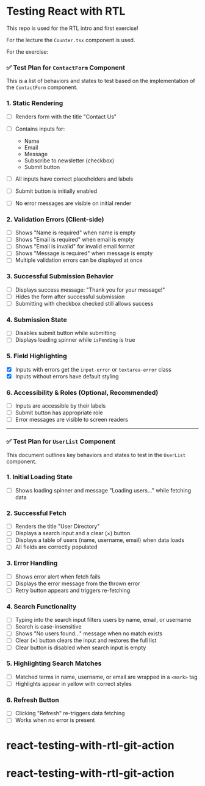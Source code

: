 # Testing React with RTL

This repo is used for the RTL intro and first exercise!

For the lecture the `Counter.tsx` component is used.

For the exercise:

### ✅ Test Plan for `ContactForm` Component

This is a list of behaviors and states to test based on the implementation of the `ContactForm` component.

### 1. Static Rendering

- [ ] Renders form with the title "Contact Us"
- [ ] Contains inputs for:

  - Name
  - Email
  - Message
  - Subscribe to newsletter (checkbox)
  - Submit button

- [ ] All inputs have correct placeholders and labels
- [ ] Submit button is initially enabled
- [ ] No error messages are visible on initial render

### 2. Validation Errors (Client-side)

- [ ] Shows "Name is required" when name is empty
- [ ] Shows "Email is required" when email is empty
- [ ] Shows "Email is invalid" for invalid email format
- [ ] Shows "Message is required" when message is empty
- [ ] Multiple validation errors can be displayed at once

### 3. Successful Submission Behavior

- [ ] Displays success message: "Thank you for your message!"
- [ ] Hides the form after successful submission
- [ ] Submitting with checkbox checked still allows success

### 4. Submission State

- [ ] Disables submit button while submitting
- [ ] Displays loading spinner while `isPending` is true

### 5. Field Highlighting

- [x] Inputs with errors get the `input-error` or `textarea-error` class
- [x] Inputs without errors have default styling

### 6. Accessibility & Roles (Optional, Recommended)

- [ ] Inputs are accessible by their labels
- [ ] Submit button has appropriate role
- [ ] Error messages are visible to screen readers

---

### ✅ Test Plan for `UserList` Component

This document outlines key behaviors and states to test in the `UserList` component.

### 1. Initial Loading State

- [ ] Shows loading spinner and message "Loading users..." while fetching data

### 2. Successful Fetch

- [ ] Renders the title "User Directory"
- [ ] Displays a search input and a clear (×) button
- [ ] Displays a table of users (name, username, email) when data loads
- [ ] All fields are correctly populated

### 3. Error Handling

- [ ] Shows error alert when fetch fails
- [ ] Displays the error message from the thrown error
- [ ] Retry button appears and triggers re-fetching

### 4. Search Functionality

- [ ] Typing into the search input filters users by name, email, or username
- [ ] Search is case-insensitive
- [ ] Shows "No users found..." message when no match exists
- [ ] Clear (×) button clears the input and restores the full list
- [ ] Clear button is disabled when search input is empty

### 5. Highlighting Search Matches

- [ ] Matched terms in name, username, or email are wrapped in a `<mark>` tag
- [ ] Highlights appear in yellow with correct styles

### 6. Refresh Button

- [ ] Clicking "Refresh" re-triggers data fetching
- [ ] Works when no error is present
# react-testing-with-rtl-git-action
# react-testing-with-rtl-git-action
